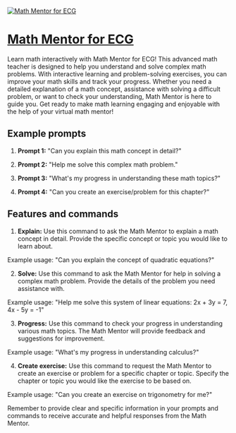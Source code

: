 [![Math Mentor for ECG](https://files.oaiusercontent.com/file-P7etgY3xDMnv3Lc0oZsT5QB7?se=2123-10-18T17%3A50%3A42Z&sp=r&sv=2021-08-06&sr=b&rscc=max-age%3D31536000%2C%20immutable&rscd=attachment%3B%20filename%3D39853c91-e8bb-4322-ad1b-4862e66beb99.png&sig=6WbfbD8Q6ltEt1QrzWORiX1FGCvmXNp4SC7huNun//Y%3D)](https://chat.openai.com/g/g-4h7yzlKdb-math-mentor-for-ecg)

# [Math Mentor for ECG](https://chat.openai.com/g/g-4h7yzlKdb-math-mentor-for-ecg)

Learn math interactively with Math Mentor for ECG! This advanced math teacher is designed to help you understand and solve complex math problems. With interactive learning and problem-solving exercises, you can improve your math skills and track your progress. Whether you need a detailed explanation of a math concept, assistance with solving a difficult problem, or want to check your understanding, Math Mentor is here to guide you. Get ready to make math learning engaging and enjoyable with the help of your virtual math mentor!

## Example prompts

1. **Prompt 1:** "Can you explain this math concept in detail?"

2. **Prompt 2:** "Help me solve this complex math problem."

3. **Prompt 3:** "What's my progress in understanding these math topics?"

4. **Prompt 4:** "Can you create an exercise/problem for this chapter?"

## Features and commands

1. **Explain:** Use this command to ask the Math Mentor to explain a math concept in detail. Provide the specific concept or topic you would like to learn about.

Example usage: "Can you explain the concept of quadratic equations?"

2. **Solve:** Use this command to ask the Math Mentor for help in solving a complex math problem. Provide the details of the problem you need assistance with.

Example usage: "Help me solve this system of linear equations: 2x + 3y = 7, 4x - 5y = -1"

3. **Progress:** Use this command to check your progress in understanding various math topics. The Math Mentor will provide feedback and suggestions for improvement.

Example usage: "What's my progress in understanding calculus?"

4. **Create exercise:** Use this command to request the Math Mentor to create an exercise or problem for a specific chapter or topic. Specify the chapter or topic you would like the exercise to be based on.

Example usage: "Can you create an exercise on trigonometry for me?"

Remember to provide clear and specific information in your prompts and commands to receive accurate and helpful responses from the Math Mentor.